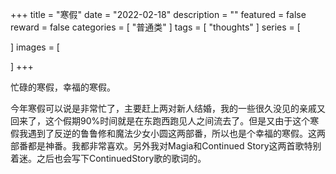 +++
title = "寒假"
date = "2022-02-18"
description = ""
featured = false
reward = false
categories = [
  "普通类"
]
tags = [
  "thoughts"
]
series = [

]
images = [

]
+++



忙碌的寒假，幸福的寒假。

<!--more-->

今年寒假可以说是非常忙了，主要赶上两对新人结婚，我的一些很久没见的亲戚又回来了，这个假期90%时间就是在东跑西跑见人之间流去了。但是又由于这个寒假我遇到了反逆的鲁鲁修和魔法少女小圆这两部番，所以也是个幸福的寒假。这两部番都是神番。我都非常喜欢。另外我对Magia和Continued Story这两首歌特别着迷。之后也会写下ContinuedStory歌的歌词的。